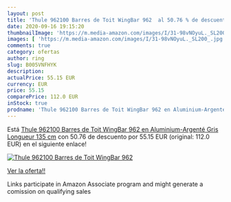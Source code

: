 ```yaml
---
layout: post
title: 'Thule 962100 Barres de Toit WingBar 962  al 50.76 % de descuento'
date: 2020-09-16 19:15:20
thumbnailImage: 'https://m.media-amazon.com/images/I/31-98vNOyuL._SL200_.jpg'
images: [ 'https://m.media-amazon.com/images/I/31-98vNOyuL._SL200_.jpg' ]
comments: true
category: ofertas
author: ring
slug: B005VNFHYK
description:
actualPrice: 55.15 EUR
currency: EUR
price: 55.15
comparePrice: 112.0 EUR
inStock: true
prodname: 'Thule 962100 Barres de Toit WingBar 962 en Aluminium-Argenté  Gris  Longueur 135 cm'
---
```


Está [Thule 962100 Barres de Toit WingBar 962 en Aluminium-Argenté  Gris  Longueur 135 cm](https://www.amazon.fr/dp/B005VNFHYK/?tag=tolees0d-21) con 50.76 de descuento por 55.15 EUR (original: 112.0 EUR) en el siguiente enlace!

[![Thule 962100 Barres de Toit WingBar 962 ](https://m.media-amazon.com/images/I/31-98vNOyuL._SL200_.jpg)](https://www.amazon.fr/dp/B005VNFHYK/?tag=tolees0d-21)

[Ver la oferta!!](https://www.amazon.fr/dp/B005VNFHYK/?tag=tolees0d-21)

Links participate in Amazon Associate program and might generate a comission on qualifying sales


